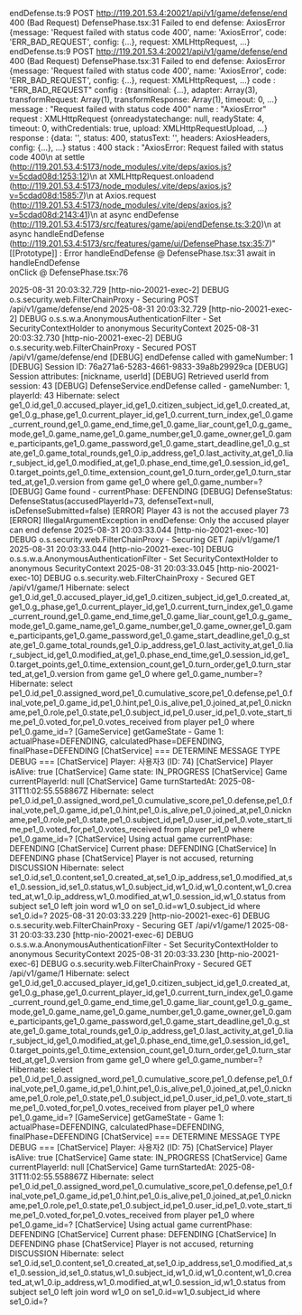 endDefense.ts:9
POST http://119.201.53.4:20021/api/v1/game/defense/end 400 (Bad Request)
DefensePhase.tsx:31 Failed to end defense:
AxiosError {message: 'Request failed with status code 400', name: 'AxiosError', code: 'ERR_BAD_REQUEST', config: {…}, request: XMLHttpRequest, …}
endDefense.ts:9
POST http://119.201.53.4:20021/api/v1/game/defense/end 400 (Bad Request)
DefensePhase.tsx:31 Failed to end defense:
AxiosError {message: 'Request failed with status code 400', name: 'AxiosError', code: 'ERR_BAD_REQUEST', config: {…}, request: XMLHttpRequest, …}
code
:
"ERR_BAD_REQUEST"
config
:
{transitional: {…}, adapter: Array(3), transformRequest: Array(1), transformResponse: Array(1), timeout: 0, …}
message
:
"Request failed with status code 400"
name
:
"AxiosError"
request
:
XMLHttpRequest {onreadystatechange: null, readyState: 4, timeout: 0, withCredentials: true, upload: XMLHttpRequestUpload, …}
response
:
{data: '', status: 400, statusText: '', headers: AxiosHeaders, config: {…}, …}
status
:
400
stack
:
"AxiosError: Request failed with status code 400\n    at settle (http://119.201.53.4:5173/node_modules/.vite/deps/axios.js?v=5cdad08d:1253:12)\n    at XMLHttpRequest.onloadend (http://119.201.53.4:5173/node_modules/.vite/deps/axios.js?v=5cdad08d:1585:7)\n    at Axios.request (http://119.201.53.4:5173/node_modules/.vite/deps/axios.js?v=5cdad08d:2143:41)\n    at async endDefense (http://119.201.53.4:5173/src/features/game/api/endDefense.ts:3:20)\n    at async handleEndDefense (http://119.201.53.4:5173/src/features/game/ui/DefensePhase.tsx:35:7)"
[[Prototype]]
:
Error
handleEndDefense	@	DefensePhase.tsx:31
await in handleEndDefense		
onClick	@	DefensePhase.tsx:76


2025-08-31 20:03:32.729 [http-nio-20021-exec-2] DEBUG o.s.security.web.FilterChainProxy - Securing POST /api/v1/game/defense/end
2025-08-31 20:03:32.729 [http-nio-20021-exec-2] DEBUG o.s.s.w.a.AnonymousAuthenticationFilter - Set SecurityContextHolder to anonymous SecurityContext
2025-08-31 20:03:32.730 [http-nio-20021-exec-2] DEBUG o.s.security.web.FilterChainProxy - Secured POST /api/v1/game/defense/end
[DEBUG] endDefense called with gameNumber: 1
[DEBUG] Session ID: 76a271a6-5283-4661-9833-39a8b29929ca
[DEBUG] Session attributes: [nickname, userId]
[DEBUG] Retrieved userId from session: 43
[DEBUG] DefenseService.endDefense called - gameNumber: 1, playerId: 43
Hibernate: select ge1_0.id,ge1_0.accused_player_id,ge1_0.citizen_subject_id,ge1_0.created_at,ge1_0.g_phase,ge1_0.current_player_id,ge1_0.current_turn_index,ge1_0.game_current_round,ge1_0.game_end_time,ge1_0.game_liar_count,ge1_0.g_game_mode,ge1_0.game_name,ge1_0.game_number,ge1_0.game_owner,ge1_0.game_participants,ge1_0.game_password,ge1_0.game_start_deadline,ge1_0.g_state,ge1_0.game_total_rounds,ge1_0.ip_address,ge1_0.last_activity_at,ge1_0.liar_subject_id,ge1_0.modified_at,ge1_0.phase_end_time,ge1_0.session_id,ge1_0.target_points,ge1_0.time_extension_count,ge1_0.turn_order,ge1_0.turn_started_at,ge1_0.version from game ge1_0 where ge1_0.game_number=?
[DEBUG] Game found - currentPhase: DEFENDING
[DEBUG] DefenseStatus: DefenseStatus(accusedPlayerId=73, defenseText=null, isDefenseSubmitted=false)
[ERROR] Player 43 is not the accused player 73
[ERROR] IllegalArgumentException in endDefense: Only the accused player can end defense
2025-08-31 20:03:33.044 [http-nio-20021-exec-10] DEBUG o.s.security.web.FilterChainProxy - Securing GET /api/v1/game/1
2025-08-31 20:03:33.044 [http-nio-20021-exec-10] DEBUG o.s.s.w.a.AnonymousAuthenticationFilter - Set SecurityContextHolder to anonymous SecurityContext
2025-08-31 20:03:33.045 [http-nio-20021-exec-10] DEBUG o.s.security.web.FilterChainProxy - Secured GET /api/v1/game/1
Hibernate: select ge1_0.id,ge1_0.accused_player_id,ge1_0.citizen_subject_id,ge1_0.created_at,ge1_0.g_phase,ge1_0.current_player_id,ge1_0.current_turn_index,ge1_0.game_current_round,ge1_0.game_end_time,ge1_0.game_liar_count,ge1_0.g_game_mode,ge1_0.game_name,ge1_0.game_number,ge1_0.game_owner,ge1_0.game_participants,ge1_0.game_password,ge1_0.game_start_deadline,ge1_0.g_state,ge1_0.game_total_rounds,ge1_0.ip_address,ge1_0.last_activity_at,ge1_0.liar_subject_id,ge1_0.modified_at,ge1_0.phase_end_time,ge1_0.session_id,ge1_0.target_points,ge1_0.time_extension_count,ge1_0.turn_order,ge1_0.turn_started_at,ge1_0.version from game ge1_0 where ge1_0.game_number=?
Hibernate: select pe1_0.id,pe1_0.assigned_word,pe1_0.cumulative_score,pe1_0.defense,pe1_0.final_vote,pe1_0.game_id,pe1_0.hint,pe1_0.is_alive,pe1_0.joined_at,pe1_0.nickname,pe1_0.role,pe1_0.state,pe1_0.subject_id,pe1_0.user_id,pe1_0.vote_start_time,pe1_0.voted_for,pe1_0.votes_received from player pe1_0 where pe1_0.game_id=?
[GameService] getGameState - Game 1: actualPhase=DEFENDING, calculatedPhase=DEFENDING, finalPhase=DEFENDING
[ChatService] === DETERMINE MESSAGE TYPE DEBUG ===
[ChatService] Player: 사용자3 (ID: 74)
[ChatService] Player isAlive: true
[ChatService] Game state: IN_PROGRESS
[ChatService] Game currentPlayerId: null
[ChatService] Game turnStartedAt: 2025-08-31T11:02:55.558867Z
Hibernate: select pe1_0.id,pe1_0.assigned_word,pe1_0.cumulative_score,pe1_0.defense,pe1_0.final_vote,pe1_0.game_id,pe1_0.hint,pe1_0.is_alive,pe1_0.joined_at,pe1_0.nickname,pe1_0.role,pe1_0.state,pe1_0.subject_id,pe1_0.user_id,pe1_0.vote_start_time,pe1_0.voted_for,pe1_0.votes_received from player pe1_0 where pe1_0.game_id=?
[ChatService] Using actual game currentPhase: DEFENDING
[ChatService] Current phase: DEFENDING
[ChatService] In DEFENDING phase
[ChatService] Player is not accused, returning DISCUSSION
Hibernate: select se1_0.id,se1_0.content,se1_0.created_at,se1_0.ip_address,se1_0.modified_at,se1_0.session_id,se1_0.status,w1_0.subject_id,w1_0.id,w1_0.content,w1_0.created_at,w1_0.ip_address,w1_0.modified_at,w1_0.session_id,w1_0.status from subject se1_0 left join word w1_0 on se1_0.id=w1_0.subject_id where se1_0.id=?
2025-08-31 20:03:33.229 [http-nio-20021-exec-6] DEBUG o.s.security.web.FilterChainProxy - Securing GET /api/v1/game/1
2025-08-31 20:03:33.230 [http-nio-20021-exec-6] DEBUG o.s.s.w.a.AnonymousAuthenticationFilter - Set SecurityContextHolder to anonymous SecurityContext
2025-08-31 20:03:33.230 [http-nio-20021-exec-6] DEBUG o.s.security.web.FilterChainProxy - Secured GET /api/v1/game/1
Hibernate: select ge1_0.id,ge1_0.accused_player_id,ge1_0.citizen_subject_id,ge1_0.created_at,ge1_0.g_phase,ge1_0.current_player_id,ge1_0.current_turn_index,ge1_0.game_current_round,ge1_0.game_end_time,ge1_0.game_liar_count,ge1_0.g_game_mode,ge1_0.game_name,ge1_0.game_number,ge1_0.game_owner,ge1_0.game_participants,ge1_0.game_password,ge1_0.game_start_deadline,ge1_0.g_state,ge1_0.game_total_rounds,ge1_0.ip_address,ge1_0.last_activity_at,ge1_0.liar_subject_id,ge1_0.modified_at,ge1_0.phase_end_time,ge1_0.session_id,ge1_0.target_points,ge1_0.time_extension_count,ge1_0.turn_order,ge1_0.turn_started_at,ge1_0.version from game ge1_0 where ge1_0.game_number=?
Hibernate: select pe1_0.id,pe1_0.assigned_word,pe1_0.cumulative_score,pe1_0.defense,pe1_0.final_vote,pe1_0.game_id,pe1_0.hint,pe1_0.is_alive,pe1_0.joined_at,pe1_0.nickname,pe1_0.role,pe1_0.state,pe1_0.subject_id,pe1_0.user_id,pe1_0.vote_start_time,pe1_0.voted_for,pe1_0.votes_received from player pe1_0 where pe1_0.game_id=?
[GameService] getGameState - Game 1: actualPhase=DEFENDING, calculatedPhase=DEFENDING, finalPhase=DEFENDING
[ChatService] === DETERMINE MESSAGE TYPE DEBUG ===
[ChatService] Player: 사용자2 (ID: 75)
[ChatService] Player isAlive: true
[ChatService] Game state: IN_PROGRESS
[ChatService] Game currentPlayerId: null
[ChatService] Game turnStartedAt: 2025-08-31T11:02:55.558867Z
Hibernate: select pe1_0.id,pe1_0.assigned_word,pe1_0.cumulative_score,pe1_0.defense,pe1_0.final_vote,pe1_0.game_id,pe1_0.hint,pe1_0.is_alive,pe1_0.joined_at,pe1_0.nickname,pe1_0.role,pe1_0.state,pe1_0.subject_id,pe1_0.user_id,pe1_0.vote_start_time,pe1_0.voted_for,pe1_0.votes_received from player pe1_0 where pe1_0.game_id=?
[ChatService] Using actual game currentPhase: DEFENDING
[ChatService] Current phase: DEFENDING
[ChatService] In DEFENDING phase
[ChatService] Player is not accused, returning DISCUSSION
Hibernate: select se1_0.id,se1_0.content,se1_0.created_at,se1_0.ip_address,se1_0.modified_at,se1_0.session_id,se1_0.status,w1_0.subject_id,w1_0.id,w1_0.content,w1_0.created_at,w1_0.ip_address,w1_0.modified_at,w1_0.session_id,w1_0.status from subject se1_0 left join word w1_0 on se1_0.id=w1_0.subject_id where se1_0.id=?
